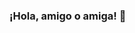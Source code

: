 ### ¡Hola, amigo o amiga! 👋

<!--
**reto-a/reto-a** is a ✨ _special_ ✨ repository because its `README.md` (this file) appears on your GitHub profile.

A continuación un poco de mi:

- 🔭 Actualmente estoy trabajanndo con: Angular y Laravel
- 🌱 Estoy actualmente aprendiendo: Spring boot :D
- 👯 Estooy buscando colaborar en: Proyectos y puestos de trabajo interesantes
- 🤔 Estoy buscando ayuda con: React
- 📫 ¿Cómo me contactas?: https://www.linkedin.com/in/ricardogavila/
-->
